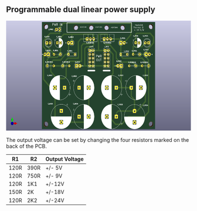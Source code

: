 
## Programmable dual linear power supply

<img src="AdjustablePSU/doc/AdjustablePSU3D.png" height="300" width="600" >

The output voltage can be set by changing the four resistors marked on the back of the PCB.

R1     | R2     | Output Voltage
-------|--------|---------------
120R   |390R    | +/- 5V
120R   |750R    | +/- 9V
120R   |1K1     | +/-12V
150R   |2K      | +/-18V
120R   |2K2     | +/-24V

